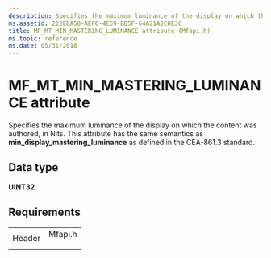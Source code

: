 ```yaml
---
description: Specifies the maximum luminance of the display on which the content was authored, in Nits. This attribute has the same semantics as min\_display\_mastering\_luminance as defined in the CEA-861.3 standard.
ms.assetid: 222EBA58-AEF6-4E59-BB5F-64A21A2C0E3C
title: MF_MT_MIN_MASTERING_LUMINANCE attribute (Mfapi.h)
ms.topic: reference
ms.date: 05/31/2018
---
```


# MF\_MT\_MIN\_MASTERING\_LUMINANCE attribute

Specifies the maximum luminance of the display on which the content was authored, in Nits. This attribute has the same semantics as **min\_display\_mastering\_luminance** as defined in the CEA-861.3 standard.

## Data type

**UINT32**

## Requirements



|                   |                                                                                    |
|-------------------|------------------------------------------------------------------------------------|
| Header<br/> | <dl> <dt>Mfapi.h</dt> </dl> |



 

 




